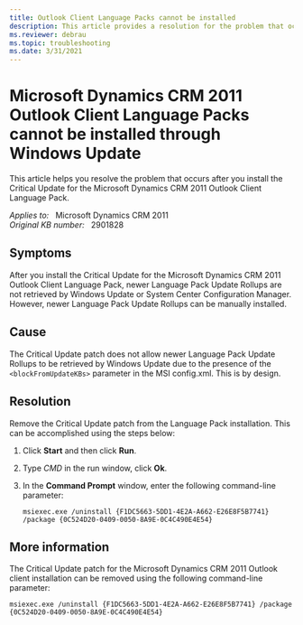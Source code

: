 ```yaml
---
title: Outlook Client Language Packs cannot be installed
description: This article provides a resolution for the problem that occurs after you install the Critical Update for the Microsoft Dynamics CRM 2011 Outlook Client Language Pack. 
ms.reviewer: debrau
ms.topic: troubleshooting
ms.date: 3/31/2021
---
```

# Microsoft Dynamics CRM 2011 Outlook Client Language Packs cannot be installed through Windows Update

This article helps you resolve the problem that occurs after you install the Critical Update for the Microsoft Dynamics CRM 2011 Outlook Client Language Pack.

_Applies to:_ &nbsp; Microsoft Dynamics CRM 2011  
_Original KB number:_ &nbsp; 2901828

## Symptoms

After you install the Critical Update for the Microsoft Dynamics CRM 2011 Outlook Client Language Pack, newer Language Pack Update Rollups are not retrieved by Windows Update or System Center Configuration Manager. However, newer Language Pack Update Rollups can be manually installed.

## Cause

The Critical Update patch does not allow newer Language Pack Update Rollups to be retrieved by Windows Update due to the presence of the `<blockFromUpdateKBs>` parameter in the MSI config.xml. This is by design.

## Resolution

Remove the Critical Update patch from the Language Pack installation. This can be accomplished using the steps below:

1. Click **Start** and then click **Run**.

2. Type *CMD* in the run window, click **Ok**.

3. In the **Command Prompt** window, enter the following command-line parameter:

    ```console
    msiexec.exe /uninstall {F1DC5663-5DD1-4E2A-A662-E26E8F5B7741} /package {0C524D20-0409-0050-8A9E-0C4C490E4E54}
    ```

## More information

The Critical Update patch for the Microsoft Dynamics CRM 2011 Outlook client installation can be removed using the following command-line parameter:

```console
msiexec.exe /uninstall {F1DC5663-5DD1-4E2A-A662-E26E8F5B7741} /package {0C524D20-0409-0050-8A9E-0C4C490E4E54}
```
